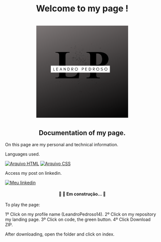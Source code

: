 <h1 align ="center"> Welcome to my page ! </h1>

<h1 align="center">
<img src= "components/images/Logotipo.png" width="300" height="300" />
</h1>

<h2 align="center">
Documentation of my page.
</h2>


On this page are my personal and technical information.

Languages used.

[![Arquivo HTML](https://img.shields.io/badge/HTML5-E34F26?style=for-the-badge&logo=html5&logoColor=white)]()
[![Arquivo CSS](https://img.shields.io/badge/CSS3-1572B6?style=for-the-badge&logo=css3&logoColor=white)]()

Access my post on linkedin.

[![Meu linkedin](https://img.shields.io/badge/LinkedIn-0077B5?style=for-the-badge&logo=linkedin&logoColor=white)](https://www.linkedin.com/posts/leandro-pedroso14_html-css-developer-activity-7001710501369950208-avKg?utm_source=share&utm_medium=member_desktop)

<h4 align="center"> 
	🚧   🚀 Em construção...  🚧
</h4>

To play the page:

1º Click on my profile name (LeandroPedroso14).
2º Click on my repository my landing page.
3º Click on code, the green button.
4º Click Download ZIP.

After downloading, open the folder and click on index.
